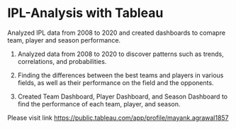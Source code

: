# IPL-Analysis with Tableau

Analyzed IPL data from 2008 to 2020 and created dashboards to comapre team, player and season performance.

1. Analyzed data from 2008 to 2020 to discover patterns such as trends, correlations, and probabilities.

2. Finding the differences between the best teams and players in various fields, as well as their performance on the field and the opponents.

3. Created Team Dashboard, Player Dashboard, and Season Dashboard to find the performance of each team, player, and season.


Please visit link https://public.tableau.com/app/profile/mayank.agrawal1857
